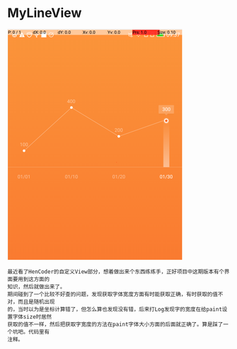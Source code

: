# MyLineView

![](https://github.com/qiaojiuyuan/MyLineView/raw/master/img/line_view.png)
```
最近看了HenCoder的自定义View部分，想着做出来个东西练练手，正好项目中这期版本有个界面要用到这方面的
知识，然后就做出来了。
期间碰到了一个比较不好查的问题，发现获取字体宽度方面有时能获取正确，有时获取的值不对，而且是随机出现
的，当时以为是坐标计算错了，但怎么算也发现没有错，后来打Log发现字的宽度在给paint设置字体size时居然
获取的值不一样，然后把获取字宽度的方法在paint字体大小方面的后面就正确了。算是踩了一个坑吧。代码里有
注释。
```
